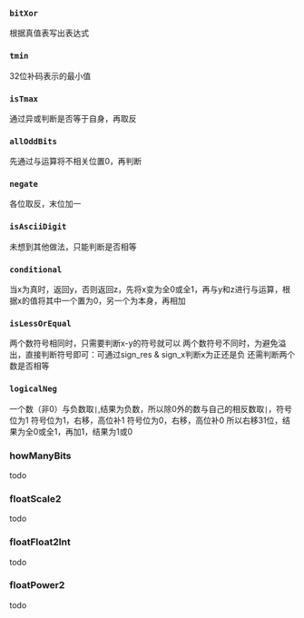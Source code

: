 ### `bitXor`
根据真值表写出表达式
### `tmin`
32位补码表示的最小值
### `isTmax`
通过异或判断是否等于自身，再取反
### `allOddBits`
先通过与运算将不相关位置0，再判断
### `negate`
各位取反，末位加一
### `isAsciiDigit`
未想到其他做法，只能判断是否相等
### `conditional`
当x为真时，返回y，否则返回z，先将x变为全0或全1，再与y和z进行与运算，根据x的值将其中一个置为0，另一个为本身，再相加
### `isLessOrEqual`
两个数符号相同时，只需要判断x-y的符号就可以
两个数符号不同时，为避免溢出，直接判断符号即可：可通过sign_res & sign_x判断x为正还是负
还需判断两个数是否相等
### `logicalNeg`
一个数（非0）与负数取`|`,结果为负数，所以除0外的数与自己的相反数取`|`，符号位为1
符号位为1，右移，高位补1
符号位为0，右移，高位补0
所以右移31位，结果为全0或全1，再加1，结果为1或0
### howManyBits
todo
### floatScale2
todo
### floatFloat2Int
todo
### floatPower2
todo
